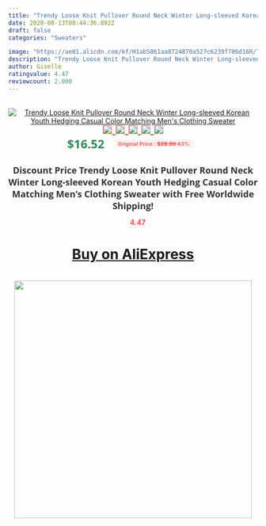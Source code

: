 ```yaml
---
title: "Trendy Loose Knit Pullover Round Neck Winter Long-sleeved Korean Youth Hedging Casual Color Matching Men's Clothing Sweater"
date: 2020-08-13T08:44:36.892Z
draft: false
categories: "Sweaters"

image: "https://ae01.alicdn.com/kf/H1ab5861aa0724870a527c6239f706d16R/Trendy-Loose-Knit-Pullover-Round-Neck-Winter-Long-sleeved-Korean-Youth-Hedging-Casual-Color-Matching-Men.jpg"
description: "Trendy Loose Knit Pullover Round Neck Winter Long-sleeved Korean Youth Hedging Casual Color Matching Men's Clothing Sweater"
author: Giselle
ratingvalue: 4.47
reviewcount: 2.000
---
```

<br>
<div style="text-align: center;">
<a href="https://s.click.aliexpress.com/e/_AOA11j" target="_blank" rel="nofollow noopener noreferrer"><img alt="Trendy Loose Knit Pullover Round Neck Winter Long-sleeved Korean Youth Hedging Casual Color Matching Men's Clothing Sweater" class="magnifier-image" src="https://ae01.alicdn.com/kf/H1ab5861aa0724870a527c6239f706d16R/Trendy-Loose-Knit-Pullover-Round-Neck-Winter-Long-sleeved-Korean-Youth-Hedging-Casual-Color-Matching-Men.jpg_640x640.jpg">
<br>
<img style="border:1px solid salmon" src="https://ae01.alicdn.com/kf/H1ab5861aa0724870a527c6239f706d16R/Trendy-Loose-Knit-Pullover-Round-Neck-Winter-Long-sleeved-Korean-Youth-Hedging-Casual-Color-Matching-Men.jpg_120x120.jpg">&nbsp;&nbsp;<img style="border:1px solid salmon" src="https://ae01.alicdn.com/kf/Hd8e182bbdbe74afe949f7231ec649fe2N/Trendy-Loose-Knit-Pullover-Round-Neck-Winter-Long-sleeved-Korean-Youth-Hedging-Casual-Color-Matching-Men.jpg_120x120.jpg">&nbsp;&nbsp;<img style="border:1px solid salmon" src="https://ae01.alicdn.com/kf/H9b20abf43e1445acbe1c1b3ff5413710A/Trendy-Loose-Knit-Pullover-Round-Neck-Winter-Long-sleeved-Korean-Youth-Hedging-Casual-Color-Matching-Men.jpg_120x120.jpg">&nbsp;&nbsp;<img style="border:1px solid salmon" src="https://ae01.alicdn.com/kf/H1725bccdf59448ab8f6c7c6667414ed09/Trendy-Loose-Knit-Pullover-Round-Neck-Winter-Long-sleeved-Korean-Youth-Hedging-Casual-Color-Matching-Men.jpg_120x120.jpg">&nbsp;&nbsp;<img style="border:1px solid salmon" src="https://ae01.alicdn.com/kf/H381d37dcfa7b4be99c604e0f6cbce4b1H/Trendy-Loose-Knit-Pullover-Round-Neck-Winter-Long-sleeved-Korean-Youth-Hedging-Casual-Color-Matching-Men.jpg_120x120.jpg"></a></div><br0>
<div style="text-align: center;"><span style="background-color: white; border: 0px; box-sizing: border-box; color: seagreen; display: inline-block; font-family: &quot;open sans&quot; , &quot;arial&quot; , &quot;helvetica&quot; , sans-serif , &quot;heiti&quot;; font-size: 24px; font-stretch: inherit; font-weight: 700; line-height: inherit; margin: 0px 10px 0px 0px; padding: 0px; vertical-align: middle;">$16.52 </span>
<span style="background: rgb(255 , 241 , 241); border-radius: 3px; border: 0px; box-sizing: border-box; color: #ff4747; display: inline-block; font-family: inherit; font-size: 12px; font-stretch: inherit; font-style: inherit; font-variant: inherit; font-weight: 600; line-height: inherit; margin: 0px; padding: 2px 5px; transform: scale(0.9); vertical-align: middle;">Original Price : <b style="text-decoration: line-through;">$28.99 </b> 43%&nbsp;&nbsp;</span></div>
<h1 style="color: #333333; display: inline-block; font-family: &quot;open sans&quot; , &quot;arial&quot; , &quot;helvetica&quot; , sans-serif , &quot;heiti&quot;; font-size: 18px; font-stretch: inherit; font-weight: 700; text-align: center;">Discount Price Trendy Loose Knit Pullover Round Neck Winter Long-sleeved Korean Youth Hedging Casual Color Matching Men's Clothing Sweater with Free Worldwide Shipping!</h1>
<div style="color: #ff4747; text-align: center;">
<img src="https://4.bp.blogspot.com/-M0ZcTcb-5uY/XleCXlxnR4I/AAAAAAAAAEc/OrjgMkXV1oMQFaCRZj5HQwOCBcu3w1FegCPcBGAYYCw/s1600/star.png" style="height: 15px;">&nbsp;<b>4.47</b></div>
<div class="button_cont" align="center"><a class="buynow_a" href="https://s.click.aliexpress.com/e/_AOA11j" target="_blank" rel="nofollow noopener noreferrer"><H1>Buy on AliExpress</H1></a></div><br>
<div class="separator" style="clear: both; text-align: center;">
<img src="https://lh3.googleusercontent.com/-pTy5HemUv9M/XlePHvY0dAI/AAAAAAAAAE4/0nX5iRUoIWY8eMW9Dpxeirr157OZliDIgCLcBGAsYHQ/s1600/badge.gif" width="480">
</div>
